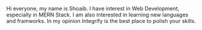 Hi everyone, my name is Shoaib.
I have interest in Web Development, especially in MERN Stack. I am also interested in learning new languages and framworks.
In my opinion Integrify is the best place to polish your skills.
